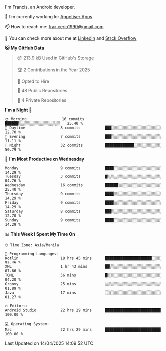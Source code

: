 
I'm Francis, an Android developer.

🔭 I’m currently working for [Appetiser Apps](http://appetiser.com.au)

📫 How to reach me: fran.cerio1990@gmail.com

👀 You can check more about me at [Linkedin](https://www.linkedin.com/in/francerio/) and [Stack Overflow](https://stackoverflow.com/users/1614267/fran-ceriu)



<!--START_SECTION:waka-->
**🐱 My GitHub Data** 

> 📦 213.9 kB Used in GitHub's Storage 
 > 
> 🏆 2 Contributions in the Year 2025
 > 
> 💼 Opted to Hire
 > 
> 📜 48 Public Repositories 
 > 
> 🔑 4 Private Repositories 
 > 
**I'm a Night 🦉** 

```text
🌞 Morning                16 commits          ██████░░░░░░░░░░░░░░░░░░░   25.40 % 
🌆 Daytime                8 commits           ███░░░░░░░░░░░░░░░░░░░░░░   12.70 % 
🌃 Evening                7 commits           ███░░░░░░░░░░░░░░░░░░░░░░   11.11 % 
🌙 Night                  32 commits          █████████████░░░░░░░░░░░░   50.79 % 
```
📅 **I'm Most Productive on Wednesday** 

```text
Monday                   9 commits           ████░░░░░░░░░░░░░░░░░░░░░   14.29 % 
Tuesday                  3 commits           █░░░░░░░░░░░░░░░░░░░░░░░░   04.76 % 
Wednesday                16 commits          ██████░░░░░░░░░░░░░░░░░░░   25.40 % 
Thursday                 9 commits           ████░░░░░░░░░░░░░░░░░░░░░   14.29 % 
Friday                   9 commits           ████░░░░░░░░░░░░░░░░░░░░░   14.29 % 
Saturday                 8 commits           ███░░░░░░░░░░░░░░░░░░░░░░   12.70 % 
Sunday                   9 commits           ████░░░░░░░░░░░░░░░░░░░░░   14.29 % 
```


📊 **This Week I Spent My Time On** 

```text
🕑︎ Time Zone: Asia/Manila

💬 Programming Languages: 
Kotlin                   18 hrs 45 mins      █████████████████████░░░░   83.46 % 
XML                      1 hr 43 mins        ██░░░░░░░░░░░░░░░░░░░░░░░   07.66 % 
TOML                     56 mins             █░░░░░░░░░░░░░░░░░░░░░░░░   04.20 % 
Groovy                   25 mins             ░░░░░░░░░░░░░░░░░░░░░░░░░   01.89 % 
Java                     17 mins             ░░░░░░░░░░░░░░░░░░░░░░░░░   01.27 % 

🔥 Editors: 
Android Studio           22 hrs 29 mins      █████████████████████████   100.00 % 

💻 Operating System: 
Mac                      22 hrs 29 mins      █████████████████████████   100.00 % 
```


 Last Updated on 14/04/2025 14:09:52 UTC
<!--END_SECTION:waka-->
